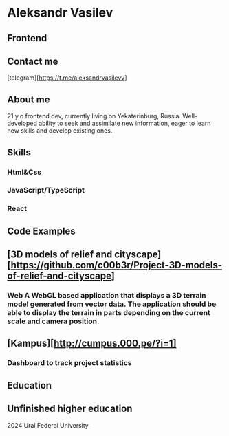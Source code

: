 # Aleksandr Vasilev
## Frontend

## Contact me
[telegram][https://t.me/aleksandrvasilevv]

## About me
21 y.o frontend dev, currently living on Yekaterinburg, Russia. Well-developed ability to seek and assimilate new information, eager to learn new skills and develop existing ones.

## Skills
### Html&Css
### JavaScript/TypeScript
### React

## Code Examples
##  [3D models of relief and cityscape][https://github.com/c00b3r/Project-3D-models-of-relief-and-cityscape]
### Web A WebGL based application that displays a 3D terrain model generated from vector data. The application should be able to display the terrain in parts depending on the current scale and camera position.
## [Kampus][http://cumpus.000.pe/?i=1]
### Dashboard to track project statistics

## Education 
## Unfinished higher education
2024 Ural Federal University 
